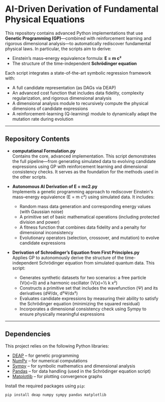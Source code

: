# AI-Driven Derivation of Fundamental Physical Equations

This repository contains advanced Python implementations that use **Genetic Programming (GP)**—combined with reinforcement learning and rigorous dimensional analysis—to automatically rediscover fundamental physical laws. In particular, the scripts aim to derive:

- Einstein’s mass–energy equivalence formula: **E = m c²**
- The structure of the time-independent **Schrödinger equation**

Each script integrates a state-of-the-art symbolic regression framework with:
- A full candidate representation (as DAGs via DEAP)
- An advanced cost function that includes data fidelity, complexity regularization, and rigorous dimensional analysis
- A dimensional analysis module to recursively compute the physical dimensions of candidate expressions
- A reinforcement-learning (Q-learning) module to dynamically adapt the mutation rate during evolution

---

## Repository Contents

- **computational Formulation.py**  
  Contains the core, advanced implementation. This script demonstrates the full pipeline—from generating simulated data to evolving candidate expressions using GP with reinforcement learning and dimensional consistency checks. It serves as the foundation for the methods used in the other scripts.

- **Autonomous AI Derivation of E = mc2.py**  
  Implements a genetic programming approach to rediscover Einstein's mass–energy equivalence (E = m c²) using simulated data. It includes:
  - Random mass data generation and corresponding energy values (with Gaussian noise)
  - A primitive set of basic mathematical operations (including protected division and power)
  - A fitness function that combines data fidelity and a penalty for dimensional inconsistency
  - Evolutionary operators (selection, crossover, and mutation) to evolve candidate expressions

- **Derivation of Schrodinger’s Equation from First Principles.py**  
  Applies GP to autonomously derive the structure of the time-independent Schrödinger equation from simulated quantum data. This script:
  - Generates synthetic datasets for two scenarios: a free particle (V(x)=0) and a harmonic oscillator (V(x)=½ k x²)
  - Constructs a primitive set that includes the wavefunction (Ψ) and its derivatives (dΨ/dx, d²Ψ/dx²)
  - Evaluates candidate expressions by measuring their ability to satisfy the Schrödinger equation (minimizing the squared residual)
  - Incorporates a dimensional consistency check using Sympy to ensure physically meaningful expressions

---

## Dependencies

This project relies on the following Python libraries:
- [DEAP](https://github.com/DEAP/deap) – for genetic programming
- [NumPy](https://numpy.org/) – for numerical computations
- [Sympy](https://www.sympy.org/en/index.html) – for symbolic mathematics and dimensional analysis
- [Pandas](https://pandas.pydata.org/) – for data handling (used in the Schrödinger equation script)
- [Matplotlib](https://matplotlib.org/) – for plotting convergence graphs

Install the required packages using `pip`:

```bash
pip install deap numpy sympy pandas matplotlib
